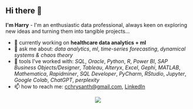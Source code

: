 ## Hi there 👋
__I'm Harry__ - I'm an enthusiastic data professional, always keen on exploring new ideas and turning them into tangible projects... 
- 🔭 currently working on __healthcare data analytics + ml__
- 💬 ask me about: _data analytics_, _ml_, _time-series forecasting_, _dynamical systems & chaos theory_
- 👯 tools I've worked with: _SQL_, _Oracle_, _Python_, _R_, _Power BI_, _SAP Business Objects/Designer_, _Tableau_, _Alteryx_, _Excel_, _Gephi_, _MATLAB_, _Mathematica_, _Rapidminer_, _SQL Developer_, _PyCharm_, _RStudio_, _Jupyter_, _Google Colab_, _ChatGPT_, _perplexity_
- 📫 how to reach me: cchrysanth@gmail.com, [LinkedIn](https://www.linkedin.com/in/cchrysanth/)

<p align="center">
 <img src="https://img.shields.io/badge/Status-Online-blue.svg">
</p>

<!--
**frizchar/frizchar** is a ✨ _special_ ✨ repository because its `README.md` (this file) appears on your GitHub profile.

Here are some ideas to get you started:


- 🌱 I’m currently learning ...
- 👯 I’m looking to collaborate on ...
- 🤔 I’m looking for help with ...
-->
